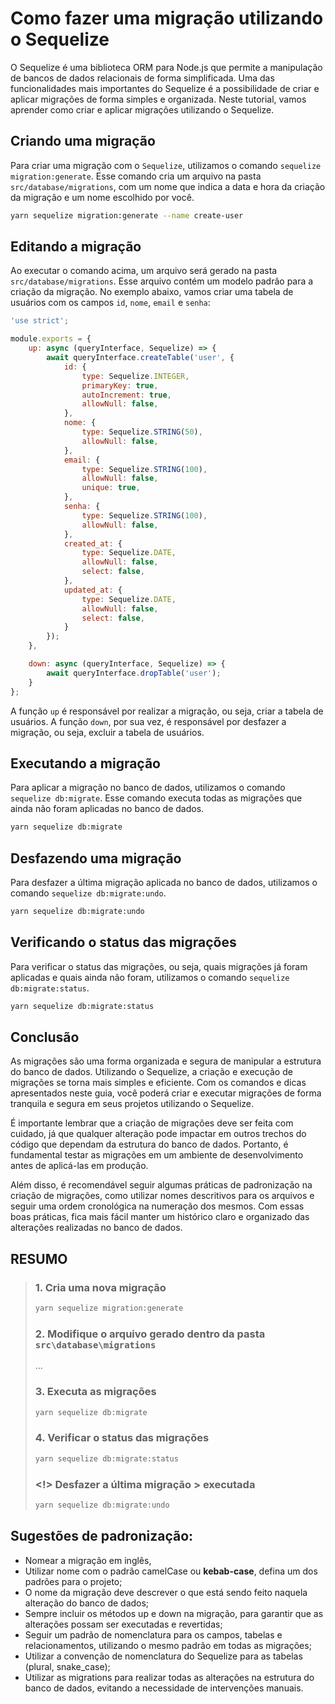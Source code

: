 # Como fazer uma migração utilizando o Sequelize

O Sequelize é uma biblioteca ORM para Node.js que permite a manipulação de bancos de dados relacionais de forma simplificada. Uma das funcionalidades mais importantes do Sequelize é a possibilidade de criar e aplicar migrações de forma simples e organizada. Neste tutorial, vamos aprender como criar e aplicar migrações utilizando o Sequelize.

## Criando uma migração

Para criar uma migração com o `Sequelize`, utilizamos o comando `sequelize migration:generate`. Esse comando cria um arquivo na pasta `src/database/migrations`, com um nome que indica a data e hora da criação da migração e um nome escolhido por você.

``` bash
yarn sequelize migration:generate --name create-user

```

## Editando a migração

Ao executar o comando acima, um arquivo será gerado na pasta `src/database/migrations`. Esse arquivo contém um modelo padrão para a criação da migração. No exemplo abaixo, vamos criar uma tabela de usuários com os campos `id`, `nome`, `email` e `senha`:

```javascript
'use strict';

module.exports = {
    up: async (queryInterface, Sequelize) => {
        await queryInterface.createTable('user', {
            id: {
                type: Sequelize.INTEGER,
                primaryKey: true,
                autoIncrement: true,
                allowNull: false,
            },
            nome: {
                type: Sequelize.STRING(50),
                allowNull: false,
            },
            email: {
                type: Sequelize.STRING(100),
                allowNull: false,
                unique: true,
            },
            senha: {
                type: Sequelize.STRING(100),
                allowNull: false,
            },
            created_at: {
                type: Sequelize.DATE,
                allowNull: false,
                select: false,
            },
            updated_at: {
                type: Sequelize.DATE,
                allowNull: false,
                select: false,
            }
        });
    },

    down: async (queryInterface, Sequelize) => {
        await queryInterface.dropTable('user');
    }
};

```

A função `up` é responsável por realizar a migração, ou seja, criar a tabela de usuários. A função `down`, por sua vez, é responsável por desfazer a migração, ou seja, excluir a tabela de usuários.


## Executando a migração

Para aplicar a migração no banco de dados, utilizamos o comando `sequelize db:migrate`. Esse comando executa todas as migrações que ainda não foram aplicadas no banco de dados.

``` bash
yarn sequelize db:migrate

```

## Desfazendo uma migração

Para desfazer a última migração aplicada no banco de dados, utilizamos o comando `sequelize db:migrate:undo`.

``` bash
yarn sequelize db:migrate:undo
```

## Verificando o status das migrações

Para verificar o status das migrações, ou seja, quais migrações já foram aplicadas e quais ainda não foram, utilizamos o comando `sequelize db:migrate:status`.

``` bash
yarn sequelize db:migrate:status
```

## Conclusão

As migrações são uma forma organizada e segura de manipular a estrutura do banco de dados. Utilizando o Sequelize, a criação e execução de migrações se torna mais simples e eficiente. Com os comandos e dicas apresentados neste guia, você poderá criar e executar migrações de forma tranquila e segura em seus projetos utilizando o Sequelize.

É importante lembrar que a criação de migrações deve ser feita com cuidado, já que qualquer alteração pode impactar em outros trechos do código que dependam da estrutura do banco de dados. Portanto, é fundamental testar as migrações em um ambiente de desenvolvimento antes de aplicá-las em produção.

Além disso, é recomendável seguir algumas práticas de padronização na criação de migrações, como utilizar nomes descritivos para os arquivos e seguir uma ordem cronológica na numeração dos mesmos. Com essas boas práticas, fica mais fácil manter um histórico claro e organizado das alterações realizadas no banco de dados.

## RESUMO
>
> ### 1. Cria uma nova migração
> ``` bash
> yarn sequelize migration:generate
> ```
> ### 2. Modifique o arquivo gerado dentro da pasta `src\database\migrations`
>
> ...
>
> ### 3. Executa as migrações
> ``` bash
> yarn sequelize db:migrate
> ```
> ### 4. Verificar o status das migrações
> ``` bash
> yarn sequelize db:migrate:status
> ```
> ### <!> Desfazer a última migração > executada
> ``` bash
> yarn sequelize db:migrate:undo
> ```
>
## Sugestões de padronização:
- Nomear a migração em inglês,
- Utilizar nome com o padrão camelCase ou **kebab-case**, defina um dos padrões para o projeto;
- O nome da migração deve descrever o que está sendo feito naquela alteração do banco de dados;
- Sempre incluir os métodos up e down na migração, para garantir que as alterações possam ser executadas e revertidas;
- Seguir um padrão de nomenclatura para os campos, tabelas e relacionamentos, utilizando o mesmo padrão em todas as migrações;
- Utilizar a convenção de nomenclatura do Sequelize para as tabelas (plural, snake_case);
- Utilizar as migrations para realizar todas as alterações na estrutura do banco de dados, evitando a necessidade de intervenções manuais.

